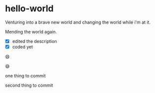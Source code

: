 # hello-world
Venturing into a brave new world and changing the world while i'm at it.

Mending the world again.

- [x] edited the description
- [x] coded yet

:smile:

:smile:

one thing to commit

second thing to commit
